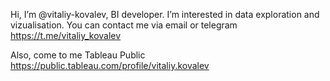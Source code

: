Hi, I’m @vitaliy-kovalev, BI developer. I’m interested in data exploration and vizualisation. You can contact me via email or telegram https://t.me/vitaliy_kovalev

Also, come to me Tableau Public https://public.tableau.com/profile/vitaliy.kovalev
